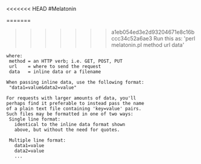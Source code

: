 <<<<<<< HEAD
#Melatonin

=======
>>>>>>> a1eb054ed3e2d93204671e8c16bccc34c52a6ae3
    Run this as:
     'perl melatonin.pl method url data'

    where:
     method = an HTTP verb; i.e. GET, POST, PUT
     url    = where to send the request
     data   = inline data or a filename

    When passing inline data, use the following format:
     "data1=value&data2=value"

    For requests with larger amounts of data, you'll
    perhaps find it preferable to instead pass the name
    of a plain text file containing 'key=value' pairs.
    Such files may be formatted in one of two ways:
     Single line format:
       identical to the inline data format shown
       above, but without the need for quotes.

     Multiple line format:
       data1=value
       data2=value
       ...